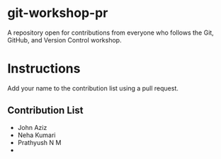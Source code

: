 # git-workshop-pr
A repository open for contributions from everyone who follows the Git, GitHub, and Version Control workshop.

# Instructions

Add your name to the contribution list using a pull request.

## Contribution List
- John Aziz
- Neha Kumari
- Prathyush N M
- 
